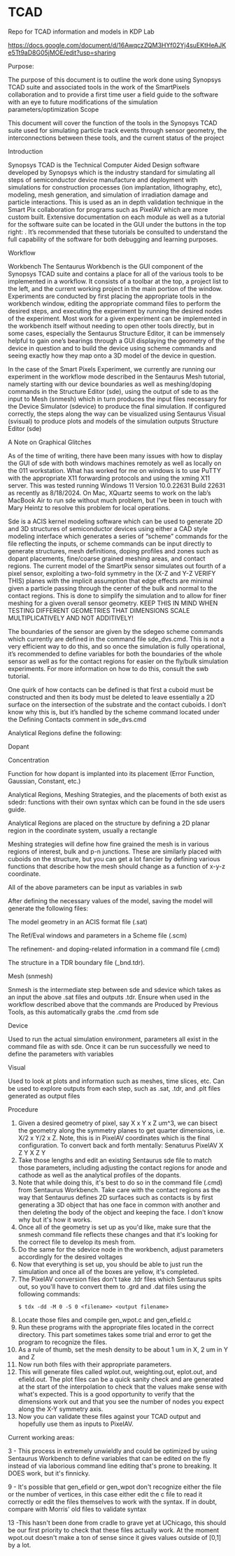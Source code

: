 # TCAD
Repo for TCAD information and models in KDP Lab

https://docs.google.com/document/d/16AwqczZQM3HYf02Yj4suEKtHeAJKe5Tt9aD8G05jMOE/edit?usp=sharing

Purpose:

The purpose of this document is to outline the work done using Synopsys TCAD suite and associated tools in the work of the SmartPixels collaboration and to provide a first time user a field guide to the software with an eye to future modifications of the simulation parameters/optimization
Scope

This document will cover the function of the tools in the Synopsys TCAD suite used for simulating particle track events through sensor geometry, the interconnections between these tools, and the current status of the project

Introduction

Synopsys TCAD is the Technical Computer Aided Design software developed by Synopsys which is the industry standard for simulating all steps of semiconductor device manufacture and deployment with simulations for construction processes (ion implantation, lithography, etc), modeling, mesh generation, and simulation of irradiation damage and particle interactions. This is used as an in depth validation technique in the Smart Pix collaboration for programs such as PixelAV which are more custom built. Extensive documentation on each module as well as a tutorial for the software suite can be located in the GUI under the buttons in the top right: . It’s recommended that these tutorials be consulted to understand the full capability of the software for both debugging and learning purposes.

Workflow

Workbench
The Sentaurus Workbench is the GUI component of the Synopsys TCAD suite and contains a place for all of the various tools to be implemented in a workflow. It consists of a toolbar at the top, a project list to the left, and the current working project in the main portion of the window. Experiments are conducted by first placing the appropriate tools in the workbench window, editing the appropriate command files to perform the desired steps, and executing the experiment by running the desired nodes of the experiment. Most work for a given experiment can be implemented in the workbench itself without needing to open other tools directly, but in some cases, especially the Sentaurus Structure Editor, it can be immensely helpful to gain one’s bearings through a GUI displaying the geometry of the device in question and to build the device using scheme commands and seeing exactly how they map onto a 3D model of the device in question.

In the case of the Smart Pixels Experiment, we currently are running our experiment in the workflow mode described in the Sentaurus Mesh tutorial, namely starting with our device boundaries as well as meshing/doping commands in the Structure Editor (sde), using the output of sde to as the input to Mesh (snmesh) which in turn produces the input files necessary for the Device Simulator (sdevice) to produce the final simulation. If configured correctly, the steps along the way can be visualized using Sentaurus Visual (svisual) to produce plots and models of the simulation outputs
Structure Editor (sde)

A Note on Graphical Glitches

As of the time of writing, there have been many issues with how to display the GUI of sde with both windows machines remotely as well as locally on the 011 workstation. What has worked for me on windows is to use PuTTY with the appropriate X11 forwarding protocols and using the xming X11 server. This was tested running Windows 11 Version 10.0.22631 Build 22631 as recently as 8/18/2024. On Mac, XQuartz seems to work on the lab’s MacBook Air to run sde without much problem, but I’ve been in touch with Mary Heintz to resolve this problem for local operations.

Sde is a ACIS kernel modeling software which can be used to generate 2D and 3D structures of semiconductor devices using either a CAD style modeling interface which generates a series of “scheme” commands for the file reflecting the inputs, or scheme commands can be input directly to generate structures, mesh definitions, doping profiles and zones such as dopant placements, fine/coarse grained meshing areas, and contact regions.
The current model of the SmartPix sensor simulates out fourth of a pixel sensor, exploiting a two-fold symmetry in the (X-Z and Y-Z VERIFY THIS) planes with the implicit assumption that edge effects are minimal given a particle passing through the center of the bulk and normal to the contact regions. This is done to simplify the simulation and to allow for finer meshing for a given overall sensor geometry. KEEP THIS IN MIND WHEN TESTING DIFFERENT GEOMETRIES THAT DIMENSIONS SCALE MULTIPLICATIVELY AND NOT ADDITIVELY!

The boundaries of the sensor are given by the sdegeo scheme commands which currently are defined in the command file sde_dvs.cmd. This is not a very efficient way to do this, and so once the simulation is fully operational, it’s recommended to define variables for both the boundaries of the whole sensor as well as for the contact regions for easier on the fly/bulk simulation experiments. For more information on how to do this, consult the swb tutorial. 

One quirk of how contacts can be defined is that first a cuboid must be constructed and then its body must be deleted to leave essentially a 2D surface on the intersection of the substrate and the contact cuboids. I don’t know why this is, but it’s handled by the scheme command located under the Defining Contacts comment in sde_dvs.cmd

Analytical Regions define the following:

Dopant

Concentration

Function for how dopant is implanted into its placement (Error Function, Gaussian, Constant, etc.)

Analytical Regions, Meshing Strategies, and the placements of both exist as sdedr: functions with their own syntax which can be found in the sde users guide.

Analytical Regions are placed on the structure by defining a 2D planar region in the coordinate system, usually a rectangle

Meshing strategies will define how fine grained the mesh is in various regions of interest, bulk and p-n junctions. These are similarly placed with cuboids on the structure, but you can get a lot fancier by defining various functions that describe how the mesh should change as a function of x-y-z coordinate.

All of the above parameters can be input as variables in swb

After defining the necessary values of the model, saving the model will generate the following files:

The model geometry in an ACIS format file (.sat) 

The Ref/Eval windows and parameters in a Scheme file (.scm)

The refinement- and doping-related information in a command file (.cmd)

The structure in a TDR boundary file (_bnd.tdr).

Mesh (snmesh)

Snmesh is the intermediate step between sde and sdevice which takes as an input the above .sat files and outputs .tdr. Ensure when used in the workflow described above that the commands are Produced by Previous Tools, as this automatically grabs the .cmd from sde

Device

Used to run the actual simulation environment, parameters all exist in the command file as with sde. Once it can be run successfully we need to define the parameters with variables

Visual

Used to look at plots and information such as meshes, time slices, etc. Can be used to explore outputs from each step, such as .sat, .tdr, and .plt files generated as output files

Procedure
1. Given a desired geometry of pixel, say X x Y x Z um^3, we can bisect the geometry along the symmetry planes to get quarter dimensions, i.e. X/2 x Y/2 x Z. Note, this is in PixelAV coordinates which is the final configuration. To convert back and forth mentally:
Senaturus  PixelAV
X          Z
Y          X
Z          Y
2. Take those lengths and edit an existing Sentaurus sde file to match those parameters, including adjusting the contact regions for anode and cathode as well as the analytical profiles of the dopants.
3. Note that while doing this, it's best to do so in the command file (.cmd) from Sentaurus Workbench. Take care with the contact regions as the way that Sentaurus defines 2D surfaces such as contacts is by first generating a 3D object that has one face in common with another and then deleting the body of the object and keeping the face. I don't know why but it's how it works.
4. Once all of the geometry is set up as you'd like, make sure that the snmesh command file reflects these changes and that it's looking for the correct file to develop its mesh from.
5. Do the same for the sdevice node in the workbench, adjust parameters accordingly for the desired voltages
6. Now that everything is set up, you should be able to just run the simulation and once all of the boxes are yellow, it's completed.
7. The PixelAV conversion files don't take .tdr files which Sentaurus spits out, so you'll have to convert them to .grd and .dat files using the following commands:
   ```
   $ tdx -dd -M 0 -S 0 <filename> <output filename>
   ```
8. Locate those files and compile gen_wpot.c and gen_efield.c
9. Run these programs with the appropriate files located in the correct directory. This part sometimes takes some trial and error to get the program to recognize the files.
10. As a rule of thumb, set the mesh density to be about 1 um in X, 2 um in Y and Z
11. Now run both files with their appropriate parameters.
12. This will generate files called wplot.out, weighting.out, eplot.out, and efield.out. The plot files can be a quick sanity check and are generated at the start of the interpolation to check that the values make sense with what's expected. This is a good opportunity to verify that the dimensions work out and that you see the number of nodes you expect along the X-Y symmetry axis.
13. Now you can validate these files against your TCAD output and hopefully use them as inputs to PixelAV.

Current working areas:

3 - This process in extremely unwieldly and could be optimized by using Sentaurus Workbench to define variables that can be edited on the fly instead of via laborious command line editing that's prone to breaking. It DOES work, but it's finnicky.

9 - It's possible that gen_efield or gen_wpot don't recognize either the file or the number of vertices, in this case either edit the c file to read it correctly or edit the files themselves to work with the syntax. If in doubt, compare with Morris' old files to validate syntax

13 -This hasn't been done from cradle to grave yet at UChicago, this should be our first priority to check that these files actually work. At the moment wpot.out doesn't make a ton of sense since it gives values outside of [0,1] by a lot.
